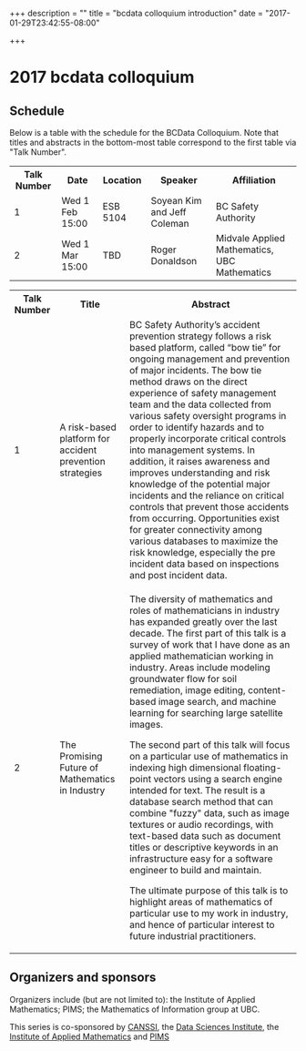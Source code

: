 +++
description = ""
title = "bcdata colloquium introduction"
date = "2017-01-29T23:42:55-08:00"

+++

# 2017 bcdata colloquium 


## Schedule

Below is a table with the schedule for the  BCData Colloquium. Note that titles and abstracts in the bottom-most table correspond to the first table via "Talk Number". 


<table style="width:100%">
  <tr>
    <th>
      Talk Number
    </th>
    <th>
      Date
    </th>
    <th>
      Location
    </th>
    <th>
      Speaker
    </th>
    <th>
      Affiliation
    </th>
  </tr>
  <tr>
    <td>
      1
    </td>
    <td>
      Wed 1 Feb 15:00
    </td>
    <td>
      ESB 5104
    </td>
    <td>
      Soyean Kim and Jeff Coleman
    </td>
    <td>
      BC Safety Authority
    </td>
  </tr>
  <tr>
    <td>
      2
    </td>
    <td>
      Wed 1 Mar 15:00
    </td>
    <td>
      TBD
    </td>
    <td>
      Roger Donaldson
    </td>
    <td>
      Midvale Applied Mathematics, UBC Mathematics
    </td>
  </tr>
</table>


<table>
  <tr>
    <th>
      Talk Number
    </th>
    <th>
      Title
    </th>
    <th>
      Abstract
    </th>
  </tr>
  <tr>
    <td>
      1
    </td>
    <td>
      A risk-based platform for accident prevention strategies
    </td>
    <td>
      BC Safety Authority’s accident prevention strategy follows a risk based
      platform, called “bow tie” for ongoing management and prevention of major
      incidents. The bow tie method draws on the direct experience of safety
      management team and the data collected from various safety oversight
      programs in order to identify hazards and to properly incorporate
      critical controls into management systems. In addition, it raises
      awareness and improves understanding and risk knowledge of the potential
      major incidents and the reliance on critical controls that prevent those
      accidents from occurring.  Opportunities exist for greater connectivity
      among various databases to maximize the risk knowledge, especially the
      pre incident data based on inspections and post incident data.
    </td>
  </tr>
  <tr>
    <td>
      2
    </td>
    <td>
      The Promising Future of Mathematics in Industry
    </td>
    <td>
      <p>
	The diversity of mathematics and roles of mathematicians in industry
	has expanded greatly over the last decade.   The first part of this
	talk is a survey of work that I have done as an applied mathematician
	working in industry.  Areas include modeling groundwater flow for soil
	remediation, image editing, content-based image search, and machine
	learning for searching large satellite images.
      </p>
      <p>
	The second part of this talk will focus on a particular use of
	mathematics in indexing high dimensional floating-point vectors using a
	search engine intended for text.  The result is a database search
	method that can combine "fuzzy" data, such as image textures or audio
	recordings, with text-based data such as document titles or descriptive
	keywords in an infrastructure easy for a software engineer to build and
	maintain.
      </p>
      <p>
	The ultimate purpose of this talk is to highlight areas of mathematics
	of particular use to my work in industry, and hence of particular
	interest to future industrial practitioners.
      </p>
    </td>
  </tr>
</table>

## Organizers and sponsors
Organizers include (but are not limited to): the Institute of Applied Mathematics; PIMS; the Mathematics of Information group at UBC.

This series is co-sponsored by [CANSSI](http://www.canssi.ca), the [Data Sciences Institute](https://dsi.ubc.ca), the [Institute of Applied Mathematics](http://www.iam.ubc.ca) and [PIMS](https://www.pims.math.ca/)

